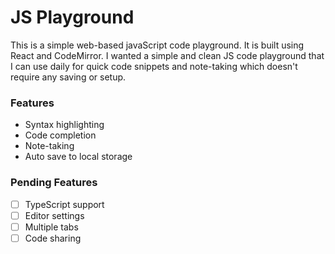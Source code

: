 # JS Playground 

This is a simple web-based javaScript code playground. It is built using React and CodeMirror. I wanted a simple and clean JS code playground that I can use daily for quick code snippets and note-taking which doesn't require any saving or setup.

### Features
- Syntax highlighting
- Code completion
- Note-taking
- Auto save to local storage

### Pending Features
- [ ] TypeScript support
- [ ] Editor settings
- [ ] Multiple tabs
- [ ] Code sharing
